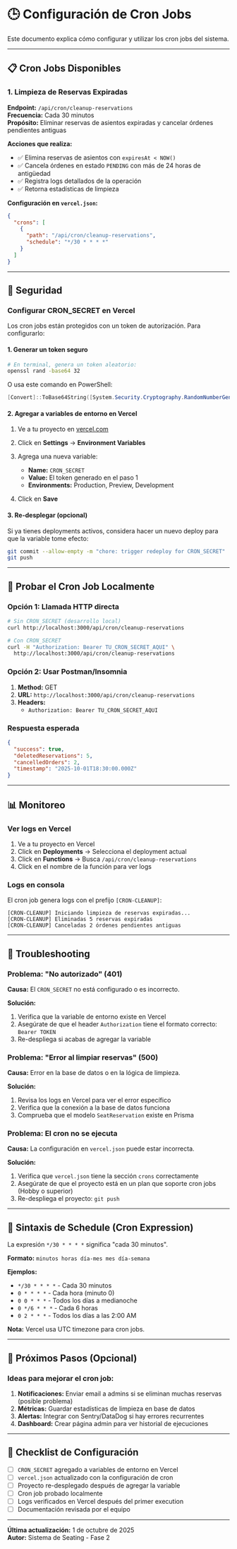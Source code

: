 # 🕒 Configuración de Cron Jobs

Este documento explica cómo configurar y utilizar los cron jobs del sistema.

---

## 📋 Cron Jobs Disponibles

### 1. Limpieza de Reservas Expiradas

**Endpoint:** `/api/cron/cleanup-reservations`  
**Frecuencia:** Cada 30 minutos  
**Propósito:** Eliminar reservas de asientos expiradas y cancelar órdenes pendientes antiguas

**Acciones que realiza:**
- ✅ Elimina reservas de asientos con `expiresAt < NOW()`
- ✅ Cancela órdenes en estado `PENDING` con más de 24 horas de antigüedad
- ✅ Registra logs detallados de la operación
- ✅ Retorna estadísticas de limpieza

**Configuración en `vercel.json`:**
```json
{
  "crons": [
    {
      "path": "/api/cron/cleanup-reservations",
      "schedule": "*/30 * * * *"
    }
  ]
}
```

---

## 🔐 Seguridad

### Configurar CRON_SECRET en Vercel

Los cron jobs están protegidos con un token de autorización. Para configurarlo:

#### 1. Generar un token seguro

```bash
# En terminal, genera un token aleatorio:
openssl rand -base64 32
```

O usa este comando en PowerShell:
```powershell
[Convert]::ToBase64String([System.Security.Cryptography.RandomNumberGenerator]::GetBytes(32))
```

#### 2. Agregar a variables de entorno en Vercel

1. Ve a tu proyecto en [vercel.com](https://vercel.com)
2. Click en **Settings** → **Environment Variables**
3. Agrega una nueva variable:
   - **Name:** `CRON_SECRET`
   - **Value:** El token generado en el paso 1
   - **Environments:** Production, Preview, Development

4. Click en **Save**

#### 3. Re-desplegar (opcional)

Si ya tienes deployments activos, considera hacer un nuevo deploy para que la variable tome efecto:

```bash
git commit --allow-empty -m "chore: trigger redeploy for CRON_SECRET"
git push
```

---

## 🧪 Probar el Cron Job Localmente

### Opción 1: Llamada HTTP directa

```bash
# Sin CRON_SECRET (desarrollo local)
curl http://localhost:3000/api/cron/cleanup-reservations

# Con CRON_SECRET
curl -H "Authorization: Bearer TU_CRON_SECRET_AQUI" \
  http://localhost:3000/api/cron/cleanup-reservations
```

### Opción 2: Usar Postman/Insomnia

1. **Method:** GET
2. **URL:** `http://localhost:3000/api/cron/cleanup-reservations`
3. **Headers:**
   - `Authorization: Bearer TU_CRON_SECRET_AQUI`

### Respuesta esperada

```json
{
  "success": true,
  "deletedReservations": 5,
  "cancelledOrders": 2,
  "timestamp": "2025-10-01T18:30:00.000Z"
}
```

---

## 📊 Monitoreo

### Ver logs en Vercel

1. Ve a tu proyecto en Vercel
2. Click en **Deployments** → Selecciona el deployment actual
3. Click en **Functions** → Busca `/api/cron/cleanup-reservations`
4. Click en el nombre de la función para ver logs

### Logs en consola

El cron job genera logs con el prefijo `[CRON-CLEANUP]`:

```
[CRON-CLEANUP] Iniciando limpieza de reservas expiradas...
[CRON-CLEANUP] Eliminadas 5 reservas expiradas
[CRON-CLEANUP] Canceladas 2 órdenes pendientes antiguas
```

---

## 🐛 Troubleshooting

### Problema: "No autorizado" (401)

**Causa:** El `CRON_SECRET` no está configurado o es incorrecto.

**Solución:**
1. Verifica que la variable de entorno existe en Vercel
2. Asegúrate de que el header `Authorization` tiene el formato correcto: `Bearer TOKEN`
3. Re-despliega si acabas de agregar la variable

### Problema: "Error al limpiar reservas" (500)

**Causa:** Error en la base de datos o en la lógica de limpieza.

**Solución:**
1. Revisa los logs en Vercel para ver el error específico
2. Verifica que la conexión a la base de datos funciona
3. Comprueba que el modelo `SeatReservation` existe en Prisma

### Problema: El cron no se ejecuta

**Causa:** La configuración en `vercel.json` puede estar incorrecta.

**Solución:**
1. Verifica que `vercel.json` tiene la sección `crons` correctamente
2. Asegúrate de que el proyecto está en un plan que soporte cron jobs (Hobby o superior)
3. Re-despliega el proyecto: `git push`

---

## 📅 Sintaxis de Schedule (Cron Expression)

La expresión `*/30 * * * *` significa "cada 30 minutos".

**Formato:** `minutos horas día-mes mes día-semana`

**Ejemplos:**
- `*/30 * * * *` - Cada 30 minutos
- `0 * * * *` - Cada hora (minuto 0)
- `0 0 * * *` - Todos los días a medianoche
- `0 */6 * * *` - Cada 6 horas
- `0 2 * * *` - Todos los días a las 2:00 AM

**Nota:** Vercel usa UTC timezone para cron jobs.

---

## 🔄 Próximos Pasos (Opcional)

### Ideas para mejorar el cron job:

1. **Notificaciones:** Enviar email a admins si se eliminan muchas reservas (posible problema)
2. **Métricas:** Guardar estadísticas de limpieza en base de datos
3. **Alertas:** Integrar con Sentry/DataDog si hay errores recurrentes
4. **Dashboard:** Crear página admin para ver historial de ejecuciones

---

## 📝 Checklist de Configuración

- [ ] `CRON_SECRET` agregado a variables de entorno en Vercel
- [ ] `vercel.json` actualizado con la configuración de cron
- [ ] Proyecto re-desplegado después de agregar la variable
- [ ] Cron job probado localmente
- [ ] Logs verificados en Vercel después del primer execution
- [ ] Documentación revisada por el equipo

---

**Última actualización:** 1 de octubre de 2025  
**Autor:** Sistema de Seating - Fase 2
